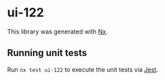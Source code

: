 # ui-122

This library was generated with [Nx](https://nx.dev).

## Running unit tests

Run `nx test ui-122` to execute the unit tests via [Jest](https://jestjs.io).
